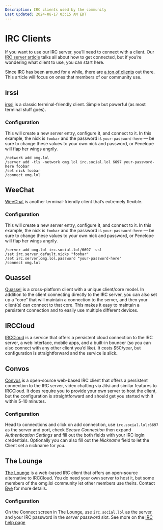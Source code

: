 ```yaml
---
Description: IRC clients used by the community  
Last Updated: 2024-08-17 03:15 AM EDT
---
```


# IRC Clients

If you want to use our IRC server, you’ll need to connect with a client. Our [IRC server article](/info/community/irc) talks all about how to get connected, but if you’re wondering what client to use, you can start here.

Since IRC has been around for a while, there are [a ton of clients](https://en.wikipedia.org/wiki/Comparison_of_Internet_Relay_Chat_clients) out there. This article will focus on ones that members of our community use.

## irssi

[irssi](https://irssi.org) is a classic terminal-friendly client. Simple but powerful (as most terminal stuff goes).

### Configuration

This will create a new server entry, configure it, and connect to it. In this example, the nick is `foobar` and the password is `your-password-here` — be sure to change these values to your own nick and password, or Penelope will flap her wings angrily.

```
/network add omg.lol
/server add -tls -network omg.lol irc.social.lol 6697 your-password-here foobar
/set nick foobar
/connect omg.lol
```

## WeeChat

[WeeChat](https://weechat.org) is another terminal-friendly client that’s extremely flexible.

### Configuration

This will create a new server entry, configure it, and connect to it. In this example, the nick is `foobar` and the password is `your-password-here` — be sure to change these values to your own nick and password, or Penelope will flap her wings angrily.

```
/server add omg.lol irc.social.lol/6697 -ssl
/set irc.server_default.nicks "foobar"
/set irc.server.omg.lol.password "your-password-here"
/connect omg.lol
```

## Quassel

[Quassel](https://quassel-irc.org) is a cross-platform client with a unique client/core model. In addition to the client connecting directly to the IRC server, you can also set up a “core” that will maintain a connection to the server, and then your client(s) can connect to that core. This makes it easy to maintain a persistent connection and to easily use multiple different devices.

## IRCCloud

[IRCCloud](https://www.irccloud.com/) is a service that offers a persistent cloud connection to the IRC server, a web interface, mobile apps, and a built-in bouncer (so you can also connect with any other client you’d like). It costs $50/year, but configuration is straightforward and the service is slick.

## Convos

[Convos](https://convos.chat/) is a open-source web-based IRC client that offers a persistent connection to the IRC server, video chatting via Jitsi and similar features to IRCCloud. It does require you to provide your own server to host the client, but the configuration is straightforward and should get you started with it within 5-10 minutes.

### Configuration

Head to connections and click on add connection, use `irc.social.lol:6697` as the server and port, check *Secure Connection* then expand *Authentication Settings* and fill out the both fields with your IRC login credentials. Optionally you can also fill out the *Nickname* field to let the Client set a nickname for you.

## The Lounge

[The Lounge](https://thelounge.chat) is a web-based IRC client that offers an open-source alternative to IRCCloud. You do need your own server to host it, but some members of the omg.lol community let other members use theirs. Contact [Bye](https://bye.omg.lol) for more details.

### Configuration

On the Connect screen in The Lounge, use `irc.social.lol` as the server, and your IRC password in the *server password* slot. See more on the [IRC help page](/help/irc)
